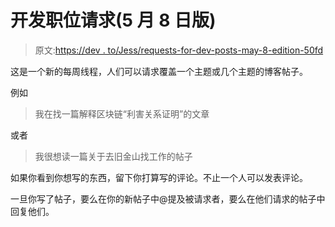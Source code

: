# 开发职位请求(5 月 8 日版)

> 原文:[https://dev . to/Jess/requests-for-dev-posts-may-8-edition-50fd](https://dev.to/jess/requests-for-dev-posts-may-8-edition-50fd)

这是一个新的每周线程，人们可以请求覆盖一个主题或几个主题的博客帖子。

例如

> 我在找一篇解释区块链“利害关系证明”的文章

或者

> 我很想读一篇关于去旧金山找工作的帖子

如果你看到你想写的东西，留下你打算写的评论。不止一个人可以发表评论。

一旦你写了帖子，要么在你的新帖子中@提及被请求者，要么在他们请求的帖子中回复他们。